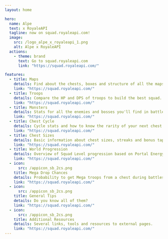 ```yaml
---
layout: home

hero:
  name: Alpe
  text: x RoyaleAPI
  tagline: now on squad.royaleapi.com!
  image:
    src: /logo_alpe_x_royaleapi_1.png
    alt: Alpe x RoyaleAPI
  actions:
    - theme: brand
      text: Go to squad.royaleapi.com
      link: "https://squad.royaleapi.com/"

features:
  - title: Maps
    details: Find about the chests, boxes and structure of all the maps. <img src="/alpe/sb_front_maps.png" style="width:300px;height:100px ;">
    link: "https://squad.royaleapi.com/"
  - title: Troops
    details: Compare the HP and DPS of troops to build the best squad. <img src="/alpe/sb_front_troops.png" style="width:300px;height:100px ;">
    link: "https://squad.royaleapi.com/"
  - title: Monsters
    details: Stats for all the enemies and bosses you'll find in battles. <img src="/alpe/sb_front_monsters.png" style="width:300px;height:100px ;">
    link: "https://squad.royaleapi.com/"
  - title: Chest Cycle
    details: Cycle stats and how to know the rarity of your next chest. <img src="/alpe/sb_front_cycle_2.png" style="width:300px;height:100px ;">
    link: "https://squad.royaleapi.com/"
  - title: Chest Sizes
    details: Basic information about chest sizes, streaks and bonus taps. <img src="/alpe/sb_front_sizes.png" style="width:300px;height:100px ;">
    link: "https://squad.royaleapi.com/"
  - title: World Progression
    details: Overview of Squad Level progression based on Portal Energy. <img src="/alpe/sb_front_worlds.png" style="width:300px;height:100px ;">
    link: "https://squad.royaleapi.com/"
  - icon:
      src: /appicon_sb_2cs.png
    title: Mega Drop Chances
    details: Probability to get Mega troops from a chest during battles.
    link: "https://squad.royaleapi.com/"
  - icon:
      src: /appicon_sb_2cs.png
    title: General Tips
    details: Do you know all of them? 
    link: "https://squad.royaleapi.com/"
  - icon:
      src: /appicon_sb_2cs.png
    title: Additional Resources
    details: Several links, tools and resources to external pages.
    link: "https://squad.royaleapi.com/"
---
```


<style>
:root {
  --vp-home-hero-name-color: transparent;
  --vp-home-hero-name-background: -webkit-linear-gradient(120deg, #bd34fe 30%, #41d1ff);

  --vp-home-hero-image-background-image: linear-gradient(-45deg, #bd34fe 50%, #47caff 50%);
  --vp-home-hero-image-filter: blur(44px);
}

@media (min-width: 640px) {
  :root {
    --vp-home-hero-image-filter: blur(56px);
  }
}

@media (min-width: 960px) {
  :root {
    --vp-home-hero-image-filter: blur(68px);
  }
}
</style>